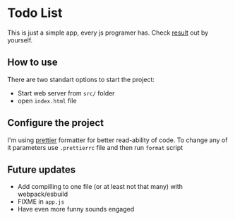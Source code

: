 # Todo List

This is just a simple app, every js programer has.
Check [result](https://k372470.github.io/TodoList/) out by yourself.

## How to use

There are two standart options to start the project: 
* Start web server from `src/` folder
* open `index.html` file

## Configure the project

I'm using [prettier](https://prettier.io/) formatter for better read-ability of code.
To change any of it parameters use `.prettierrc` file and then run `format` script

## Future updates

* Add compilling to one file (or at least not that many) with webpack/esbuild
* FIXME in `app.js`
* Have even more funny sounds engaged

